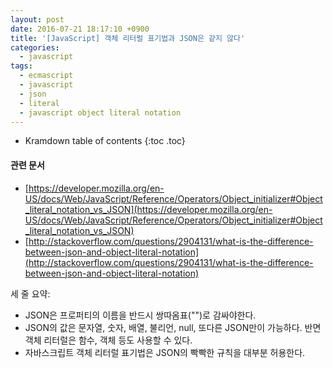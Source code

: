 ```yaml
---
layout: post
date: 2016-07-21 18:17:10 +0900
title: '[JavaScript] 객체 리터럴 표기법과 JSON은 같지 않다'
categories:
  - javascript
tags:
  - ecmascript
  - javascript
  - json
  - literal
  - javascript object literal notation
---
```


* Kramdown table of contents
{:toc .toc}

#### 관련 문서

- [https://developer.mozilla.org/en-US/docs/Web/JavaScript/Reference/Operators/Object_initializer#Object_literal_notation_vs_JSON](https://developer.mozilla.org/en-US/docs/Web/JavaScript/Reference/Operators/Object_initializer#Object_literal_notation_vs_JSON)
- [http://stackoverflow.com/questions/2904131/what-is-the-difference-between-json-and-object-literal-notation](http://stackoverflow.com/questions/2904131/what-is-the-difference-between-json-and-object-literal-notation)


세 줄 요약:

- JSON은 프로퍼티의 이름을 반드시 쌍따옴표("")로 감싸야한다.
- JSON의 값은 문자열, 숫자, 배열, 불리언, null, 또다른 JSON만이 가능하다. 반면 객체 리터럴은 함수, 객체 등도 사용할 수 있다.
- 자바스크립트 객체 리터럴 표기법은 JSON의 빡빡한 규칙을 대부분 허용한다.

